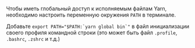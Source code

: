 Чтобы иметь глобальный доступ к исполняемым файлам Yarn, необходимо настроить переменную окружения `PATH` в терминале.

Добавьте ``export PATH="$PATH:`yarn global bin`"`` в файл инициализации своего профиля командной строки (это может быть файл `.profile`, `.bashrc`, `.zshrc` и т.д.)